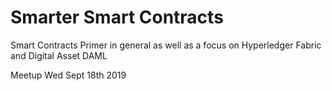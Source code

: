 # Smarter Smart Contracts

Smart Contracts Primer in general as well as a focus on Hyperledger Fabric and Digital Asset DAML

Meetup Wed Sept 18th 2019

